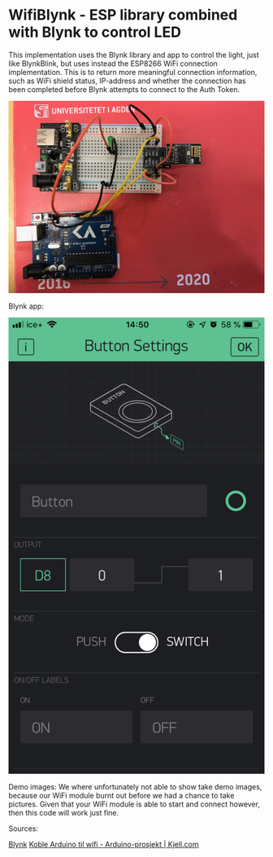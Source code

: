 # WifiBlynk - ESP library combined with Blynk to control LED
This implementation uses the Blynk library and app to control the light, just like BlynkBlink, but uses instead the ESP8266 WiFi connection implementation. This is to return more meaningful connection information, such as WiFi shield status, IP-address and whether the connection has been completed before Blynk attempts to connect to the Auth Token.


![](attachements/IMG_2258.jpeg)

Blynk app:

![](attachements/IMG_2226.png)


Demo images: 
We where unfortunately not able to show take demo images, because our WiFi module burnt out before we had a chance to take pictures. Given that your WiFi module is able to start and connect however, then this code will work just fine.

Sources: 

[Blynk](https://www.blynk.cc)
[Koble Arduino til wifi - Arduino-prosjekt | Kjell.com](https://www.kjell.com/no/spor-kjell/hvordan-virker-det/arduino/arduino-prosjekt/koble-arduino-til-wifi)
